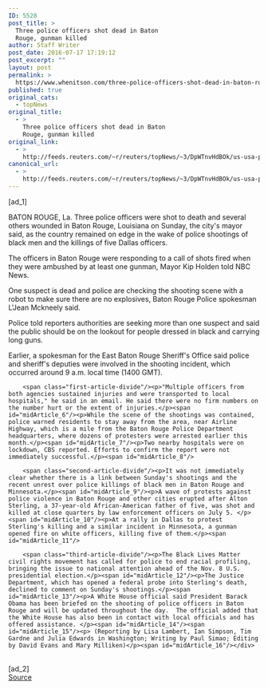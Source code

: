 ```yaml
---
ID: 5528
post_title: >
  Three police officers shot dead in Baton
  Rouge, gunman killed
author: Staff Writer
post_date: 2016-07-17 17:19:12
post_excerpt: ""
layout: post
permalink: >
  https://www.whenitson.com/three-police-officers-shot-dead-in-baton-rouge-gunman-killed/
published: true
original_cats:
  - topNews
original_title:
  - >
    Three police officers shot dead in Baton
    Rouge, gunman killed
original_link:
  - >
    http://feeds.reuters.com/~r/reuters/topNews/~3/DpWTnvHdBOk/us-usa-police-idUSKCN0ZX0MX
canonical_url:
  - >
    http://feeds.reuters.com/~r/reuters/topNews/~3/DpWTnvHdBOk/us-usa-police-idUSKCN0ZX0MX
---
```

 [ad_1]
<br><div id="articleText">
<span id="midArticle_start"/>

<span id="midArticle_0"/><span class="focusParagraph" readability="8"><p><span class="articleLocation">BATON ROUGE, La.</span> Three police officers were shot to death and several others wounded in Baton Rouge, Louisiana on Sunday, the city's mayor said, as the country remained on edge in the wake of police shootings of black men and the killings of five Dallas officers.</p></span><span id="midArticle_1"/><p>The officers in Baton Rouge were responding to a call of shots fired when they were ambushed by at least one gunman, Mayor Kip Holden told NBC News. </p><span id="midArticle_2"/><p>One suspect is dead and police are checking the shooting scene with a robot to make sure there are no explosives, Baton Rouge Police spokesman L'Jean Mckneely said.</p><span id="midArticle_3"/><p>Police told reporters authorities are seeking more than one suspect and said the public should be on the lookout for people dressed in black and carrying long guns. </p><span id="midArticle_4"/><p>Earlier, a spokesman for the East Baton Rouge Sheriff's Office said police and sheriff's deputies were involved in the shooting incident, which occurred around 9 a.m. local time (1400 GMT).</p><span id="midArticle_5"/>
        
        <span class="first-article-divide"/><p>"Multiple officers from both agencies sustained injuries and were transported to local hospitals," he said in an email. He said there were no firm numbers on the number hurt or the extent of injuries.</p><span id="midArticle_6"/><p>While the scene of the shootings was contained, police warned residents to stay away from the area, near Airline Highway, which is a mile from the Baton Rouge Police Department headquarters, where dozens of protesters were arrested earlier this month.</p><span id="midArticle_7"/><p>Two nearby hospitals were on lockdown, CBS reported. Efforts to confirm the report were not immediately successful.</p><span id="midArticle_8"/>
        
        <span class="second-article-divide"/><p>It was not immediately clear whether there is a link between Sunday's shootings and the recent unrest over police killings of black men in Baton Rouge and Minnesota.</p><span id="midArticle_9"/><p>A wave of protests against police violence in Baton Rouge and other cities erupted after Alton Sterling, a 37-year-old African-American father of five, was shot and killed at close quarters by law enforcement officers on July 5. </p><span id="midArticle_10"/><p>At a rally in Dallas to protest Sterling's killing and a similar incident in Minnesota, a gunman opened fire on white officers, killing five of them.</p><span id="midArticle_11"/>
        
        <span class="third-article-divide"/><p>The Black Lives Matter civil rights movement has called for police to end racial profiling, bringing the issue to national attention ahead of the Nov. 8 U.S. presidential election.</p><span id="midArticle_12"/><p>The Justice Department, which has opened a federal probe into Sterling's death, declined to comment on Sunday's shootings.</p><span id="midArticle_13"/><p>A White House official said President Barack Obama has been briefed on the shooting of police officers in Baton Rouge and will be updated throughout the day.  The official added that the White House has also been in contact with local officials and has offered assistance. </p><span id="midArticle_14"/><span id="midArticle_15"/><p> (Reporting by Lisa Lambert, Ian Simpson, Tim Gardne and Julia Edwards in Washington; Writing by Paul Simao; Editing by David Evans and Mary Milliken)</p><span id="midArticle_16"/></div>
<br>[ad_2]
<br><a href="http://feeds.reuters.com/~r/reuters/topNews/~3/DpWTnvHdBOk/us-usa-police-idUSKCN0ZX0MX">Source </a>